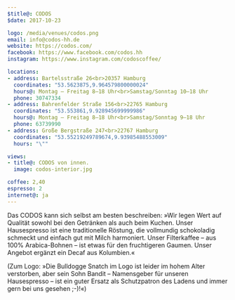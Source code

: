 ```yaml
---
$title@: CODOS
$date: 2017-10-23

logo: /media/venues/codos.png
email: info@codos-hh.de
website: https://codos.com/
facebook: https://www.facebook.com/codos.hh
instagram: https://www.instagram.com/codoscoffee/

locations:
- address: Bartelsstraße 26<br>20357 Hamburg
  coordinates: "53.5623875,9.964579800000024"
  hours@: Montag – Freitag 8–18 Uhr<br>Samstag/Sonntag 10–18 Uhr
  phone: 30747334
- address: Bahrenfelder Straße 156<br>22765 Hamburg
  coordinates: "53.553861,9.928945699999986"
  hours@: Montag – Freitag 8–18 Uhr<br>Samstag/Sonntag 9–18 Uhr
  phone: 63739990
- address: Große Bergstraße 247<br>22767 Hamburg
  coordinates: "53.55219249789674,9.93985488553009"
  hours: "\""

views:
- title@: CODOS von innen.
  image: codos-interior.jpg

coffee: 2,40
espresso: 2
internet@: ja
---
```


Das CODOS kann sich selbst am besten beschreiben: »Wir legen Wert auf Qualität sowohl bei den Getränken als auch beim Kuchen. Unser Hausespresso ist eine traditionelle Röstung, die vollmundig schokoladig schmeckt und einfach gut mit Milch harmoniert. Unser Filterkaffee – aus 100% Arabica-Bohnen – ist etwas für den fruchtigeren Gaumen. Unser Angebot ergänzt ein Decaf aus Kolumbien.«

(Zum Logo: »Die Bulldogge Snatch im Logo ist leider im hohem Alter verstorben, aber sein Sohn Bandit – Namensgeber für unseren Hausespresso – ist ein guter Ersatz als Schutzpatron des Ladens und immer gern bei uns gesehen ;-)!«)